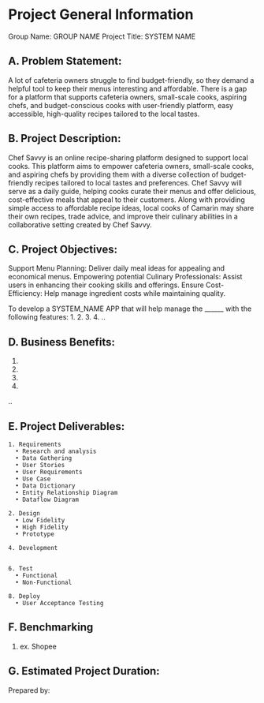 # Project General Information

Group Name: GROUP NAME
Project Title: SYSTEM NAME

## A. Problem Statement:
A lot of cafeteria owners struggle to find budget-friendly, so they demand a helpful tool to keep their menus interesting and affordable. There is a gap for a platform that supports cafeteria owners, small-scale cooks, aspiring chefs, and budget-conscious cooks with user-friendly platform, easy accessible, high-quality recipes tailored to the local tastes.

## B. Project Description:

Chef Savvy is an online recipe-sharing platform designed to support local cooks. This platform aims to empower cafeteria owners, small-scale cooks, and aspiring chefs by providing them with a diverse collection of budget-friendly recipes tailored to local tastes and preferences. Chef Savvy will serve as a daily guide, helping cooks curate their menus and offer delicious, cost-effective meals that appeal to their customers.
Along with providing simple access to affordable recipe ideas, local cooks of Camarin may share their own recipes, trade advice, and improve their culinary abilities in a collaborative setting created by Chef Savvy.

## C. Project Objectives:

Support Menu Planning: Deliver daily meal ideas for appealing and economical menus.
Empowering potential Culinary Professionals: Assist users in enhancing their cooking skills and offerings.
Ensure Cost-Efficiency: Help manage ingredient costs while maintaining quality.

To develop a SYSTEM_NAME APP that will help manage the ______ with the following features:
1.
2.
3.
4.
..


## D. Business Benefits:
1. 
2. 
3. 
4. 
..

## E. Project Deliverables:
    1. Requirements
      • Research and analysis
      • Data Gathering
      • User Stories
      • User Requirements
      • Use Case
      • Data Dictionary
      • Entity Relationship Diagram
      • Dataflow Diagram
    
    2. Design
      • Low Fidelity
      • High Fidelity
      • Prototype
    
    4. Development
       
    
    6. Test
      • Functional
      • Non-Functional
    
    8. Deploy
      • User Acceptance Testing

## F. Benchmarking
  1. ex. Shopee

## G. Estimated Project Duration:


Prepared by:
